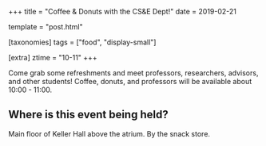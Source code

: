 +++
title = "Coffee & Donuts with the CS&E Dept!"
date = 2019-02-21

template = "post.html"

[taxonomies]
tags = ["food", "display-small"]

[extra]
ztime = "10-11"
+++

<!-- more -->

Come grab some refreshments and meet professors, researchers, advisors, and other students! Coffee, donuts, and professors will be available about 10:00 - 11:00.

## Where is this event being held?
Main floor of Keller Hall above the atrium. By the snack store.
